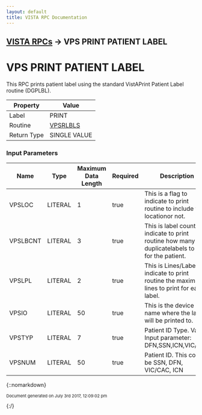 ```yaml
---
layout: default
title: VISTA RPC Documentation
---
```


## [VISTA RPCs](TableOfContents) &#8594; VPS PRINT PATIENT LABEL
# VPS PRINT PATIENT LABEL

This RPC prints patient label using the standard VistAPrint Patient Label routine (DGPLBL).

Property | Value
--- | ---
Label | PRINT
Routine | [VPSRLBLS](http://code.osehra.org/dox/Routine_VPSRLBLS_source.html)
Return Type | SINGLE VALUE


### Input Parameters

Name | Type | Maximum Data Length | Required | Description
--- | --- | --- | --- | ---
VPSLOC | LITERAL | 1 | true | This is a flag to indicate to print routine to include ward locationor not.
VPSLBCNT | LITERAL | 3 | true | This is label count to indicate to print routine how many duplicatelabels to print for the patient.
VPSLPL | LITERAL | 2 | true | This is Lines/Label to indicate to print routine the maximum lines to print for each label.
VPSIO | LITERAL | 50 | true | This is the device name where the label will be printed to.
VPSTYP | LITERAL | 7 | true | Patient ID Type. Valid Input parameter: DFN,SSN,ICN,VIC/CAC
VPSNUM | LITERAL | 50 | true | Patient ID. This could be SSN, DFN, VIC/CAC, ICN



{::nomarkdown} <br/><p style="font-size: 11px">Document generated on July 3rd 2017, 12:09:02 pm</p>{:/}